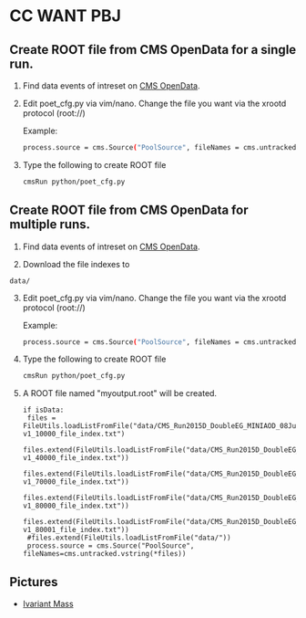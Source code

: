 # CC WANT PBJ
## Create ROOT file from CMS OpenData for a single run.
1. Find data events of intreset on [CMS OpenData](https://opendata.cern.ch/).

2. Edit poet_cfg.py via vim/nano. Change the file you want via the xrootd protocol (root://)

   Example:
   ```bash
   process.source = cms.Source("PoolSource", fileNames = cms.untracked.vstring("root://eospublic.cern.ch//eos/opendata/cms/Run2015D/DoubleEG/MINIAOD/08Jun2016-v1/10000/00387F48-342F-E611-AB5D-0CC47A4D76AC.root")
   ```
3. Type the following to create ROOT file

   ```bash
   cmsRun python/poet_cfg.py
   ```
## Create ROOT file from CMS OpenData for multiple runs.
1. Find data events of intreset on [CMS OpenData](https://opendata.cern.ch/).

2. Download the file indexes to 
```
data/
```

3. Edit poet_cfg.py via vim/nano. Change the file you want via the xrootd protocol (root://)

   Example:
   ```bash
   process.source = cms.Source("PoolSource", fileNames = cms.untracked.vstring("root://eospublic.cern.ch//eos/opendata/cms/Run2015D/DoubleEG/MINIAOD/08Jun2016-v1/10000/00387F48-342F-E611-AB5D-0CC47A4D76AC.root")
   ```
4. Type the following to create ROOT file

   ```bash
   cmsRun python/poet_cfg.py
   ```
5. A ROOT file named "myoutput.root" will be created.
   ```
   if isData:
    files = FileUtils.loadListFromFile("data/CMS_Run2015D_DoubleEG_MINIAOD_08Jun2016-v1_10000_file_index.txt")
    files.extend(FileUtils.loadListFromFile("data/CMS_Run2015D_DoubleEG_MINIAOD_08Jun2016-v1_40000_file_index.txt"))
    files.extend(FileUtils.loadListFromFile("data/CMS_Run2015D_DoubleEG_MINIAOD_08Jun2016-v1_70000_file_index.txt"))
    files.extend(FileUtils.loadListFromFile("data/CMS_Run2015D_DoubleEG_MINIAOD_08Jun2016-v1_80000_file_index.txt"))
    files.extend(FileUtils.loadListFromFile("data/CMS_Run2015D_DoubleEG_MINIAOD_08Jun2016-v1_80001_file_index.txt"))
    #files.extend(FileUtils.loadListFromFile("data/"))
    process.source = cms.Source("PoolSource", fileNames=cms.untracked.vstring(*files))
   ```
## Pictures
- [Ivariant Mass](https://github.com/JOTELLECHEA/myCMS/blob/main/example1.pdf)